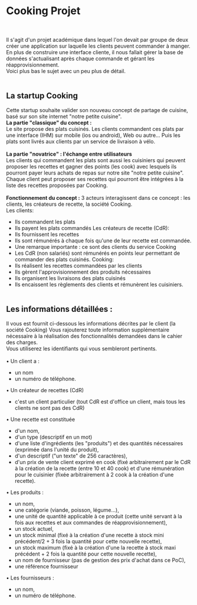 # Cooking Projet
<br><br>
Il s'agit d'un projet académique dans lequel l'on devait par groupe de deux créer une application sur laquelle les clients peuvent commander à manger. En plus de construire une interface cliente, il nous fallait gérer la base de données s'actualisant après chaque commande et gérant les réapprovisionnement.<br>
Voici plus bas le sujet avec un peu plus de détail.<br><br> 

## La startup Cooking
Cette startup souhaite valider son nouveau concept de partage de cuisine, basé sur son site internet "notre petite
cuisine".<br>
**La partie "classique" du concept :**<br>
Le site propose des plats cuisinés. Les clients commandent ces plats par une interface (IHM) sur mobile (ios ou
android), Web ou autre… Puis les plats sont livrés aux clients par un service de livraison à vélo.
<br><br>**La partie "novatrice" : l'échange entre utilisateurs**<br>
Les clients qui commandent les plats sont aussi les cuisiniers qui peuvent proposer les recettes et gagner des points
(les cook) avec lesquels ils pourront payer leurs achats de repas sur notre site "notre petite cuisine".
Chaque client peut proposer ses recettes qui pourront être intégrées à la liste des recettes proposées par Cooking.
<br><br>
**Fonctionnement du concept :**
3 acteurs interagissent dans ce concept : les clients, les créateurs de recette, la société Cooking.<br>
Les clients:
 - Ils commandent les plats
 - Ils payent les plats commandés
Les créateurs de recette (CdR):
 - Ils fournissent les recettes
 - Ils sont rémunérés à chaque fois qu'une de leur recette est commandée.
 - Une remarque importante : ce sont des clients du service Cooking
 - Les CdR (non salariés) sont rémunérés en points leur permettant de commander des plats cuisinés.
Cooking:
 - Ils réalisent les recettes commandées par les clients
 - Ils gèrent l'approvisionnement des produits nécessaires
 - Ils organisent les livraisons des plats cuisinés
 - Ils encaissent les règlements des clients et rémunèrent les cuisiniers.
<br><br>
## Les informations détaillées :
Il vous est fournit ci-dessous les informations décrites par le client (la société Cooking)
Vous rajouterez toute information supplémentaire nécessaire à la réalisation des fonctionnalités demandées dans le
cahier des charges.<br>
Vous utiliserez les identifiants qui vous sembleront pertinents.<br><br>
• Un client a :
 - un nom
 - un numéro de téléphone.<br>
 
• Un créateur de recettes (CdR)
 - c'est un client particulier (tout CdR est d'office un client, mais tous les clients ne sont pas des CdR)<br>
 
• Une recette est constituée
 - d'un nom,
 - d'un type (descriptif en un mot)
 - d'une liste d'ingrédients (les "produits") et des quantités nécessaires (exprimée dans l'unité du
produit),
 - d'un descriptif ("un texte" de 256 caractères),
 - d'un prix de vente client exprimé en cook (fixé arbitrairement par le CdR à la création de la recette
(entre 10 et 40 cook) et d'une rémunération pour le cuisinier (fixée arbitrairement à 2 cook à la
création d'une recette).<br>

• Les produits :
 - un nom,
 - une catégorie (viande, poisson, légume…),
 - une unité de quantité applicable à ce produit (cette unité servant à la fois aux recettes et aux
commandes de réapprovisionnement),
 - un stock actuel,
 - un stock minimal (fixé à la création d'une recette à stock mini précédent/2 + 3 fois la quantité pour
cette nouvelle recette),
 - un stock maximum (fixé à la création d'une la recette à stock maxi précédent + 2 fois la quantité
pour cette nouvelle recette),
 - un nom de fournisseur (pas de gestion des prix d'achat dans ce PoC),
 - une référence fournisseur<br>
 
• Les fournisseurs :
 - un nom,
 - un numéro de téléphone.
